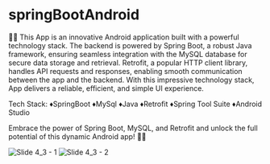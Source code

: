 # springBootAndroid
📱🚀 This App is an innovative Android application built with a powerful technology stack. The backend is powered by Spring Boot, a robust Java framework, ensuring seamless integration with the MySQL database for secure data storage and retrieval. Retrofit, a popular HTTP client library, handles API requests and responses, enabling smooth communication between the app and the backend. With this impressive technology stack, App delivers a reliable, efficient, and simple UI experience.

Tech Stack:
♦️SpringBoot
♦️MySql
♦️Java
♦️Retrofit
♦️Spring Tool Suite
♦️Android Studio

 Embrace the power of Spring Boot, MySQL, and Retrofit and unlock the full potential of this dynamic Android app! 💪✨
 
 ![Slide 4_3 - 1](https://github.com/moshdev2213/springBootAndroid/assets/103739510/c5d1ea3d-4234-4e1c-9156-cb12d3230fa8)
![Slide 4_3 - 2](https://github.com/moshdev2213/springBootAndroid/assets/103739510/b4d64cd8-b9ec-4f80-87f9-8b7e9e2595fd)
